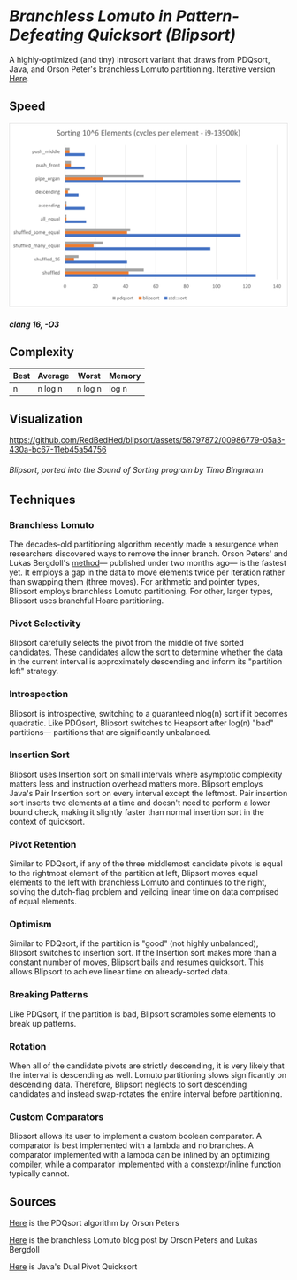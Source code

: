 # *Branchless Lomuto in Pattern-Defeating Quicksort (Blipsort)*
 
A highly-optimized (and tiny) Introsort variant that draws from PDQsort, Java, and Orson Peter's branchless Lomuto partitioning. Iterative version [Here](https://github.com/RedBedHed/blipsort_iterative).

## Speed

![Speed](https://github.com/RedBedHed/BLPDQsort/blob/main/blipsort_speed.png)

##### *clang 16, -O3*

## Complexity

| Best | Average | Worst | Memory |
|------|---------|-------|--------|
| n    | n log n | n log n | log n |

## Visualization

https://github.com/RedBedHed/blipsort/assets/58797872/00986779-05a3-430a-bc67-11eb45a54756

###### *Blipsort, ported into the Sound of Sorting program by Timo Bingmann*

## Techniques

### Branchless Lomuto
The decades-old partitioning algorithm recently made a resurgence when researchers discovered ways to remove the inner branch. Orson Peters' and Lukas Bergdoll's [method](https://github.com/orlp/pdqsort)&mdash; published under two months ago&mdash; is the fastest yet. It employs a gap in the data to move elements twice per iteration rather than swapping them (three moves).
For arithmetic and pointer types, Blipsort employs branchless Lomuto partitioning. For other, larger types, Blipsort uses branchful Hoare partitioning.

### Pivot Selectivity
Blipsort carefully selects the pivot from the middle of five sorted candidates. These candidates allow the sort to determine whether the data in the current interval is approximately descending and inform its "partition left" strategy.

### Introspection
Blipsort is introspective, switching to a guaranteed nlog(n) sort if it becomes quadratic. Like PDQsort, Blipsort switches to Heapsort after log(n) "bad" partitions&mdash; partitions that are significantly unbalanced.

### Insertion Sort
Blipsort uses Insertion sort on small intervals where asymptotic complexity matters less and instruction overhead matters more. Blipsort employs Java's Pair Insertion sort on every interval except the leftmost. Pair insertion sort inserts two elements at a time 
and doesn't need to perform a lower bound check, making it slightly faster than normal insertion sort in the context of quicksort.

### Pivot Retention
Similar to PDQsort, if any of the three middlemost candidate pivots is equal to the rightmost element of the partition at left, Blipsort moves equal elements to the left with branchless Lomuto and continues to the right, solving the dutch-flag problem and yeilding linear time on data comprised of equal elements.

### Optimism
Similar to PDQsort, if the partition is "good" (not highly unbalanced), Blipsort switches to insertion sort. If the Insertion sort makes more than a constant number of moves, Blipsort bails and resumes quicksort. This allows Blipsort to achieve linear time on already-sorted data.

### Breaking Patterns
Like PDQsort, if the partition is bad, Blipsort scrambles some elements to break up patterns.

### Rotation
When all of the candidate pivots are strictly descending, it is very likely that the interval is descending as well. Lomuto partitioning slows significantly on descending data. Therefore, Blipsort neglects to sort descending candidates and instead swap-rotates the entire interval before partitioning.

### Custom Comparators
Blipsort allows its user to implement a custom boolean comparator. A comparator is best implemented with a lambda and no branches. A comparator implemented with a lambda can be inlined by an optimizing compiler, while a comparator implemented with a constexpr/inline function typically cannot.

## Sources

[Here](https://github.com/orlp/pdqsort)
is the PDQsort algorithm by Orson Peters

[Here](https://orlp.net/blog/branchless-lomuto-partitioning/)
is the branchless Lomuto blog post by Orson Peters and Lukas Bergdoll

[Here](https://](https://github.com/openjdk/jdk/blob/master/src/java.base/share/classes/java/util/DualPivotQuicksort.java)https://github.com/openjdk/jdk/blob/master/src/java.base/share/classes/java/util/DualPivotQuicksort.java)
is Java's Dual Pivot Quicksort
